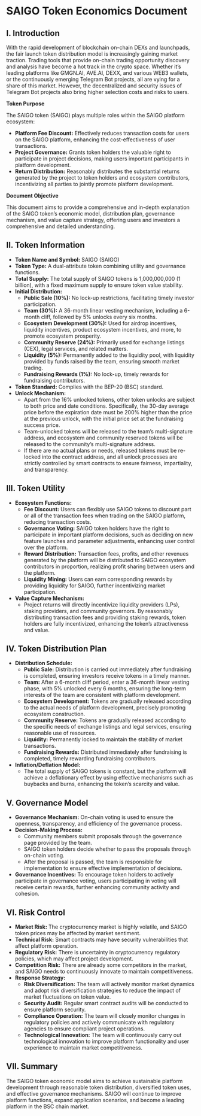 # SAIGO Token Economics Document

## I. Introduction

With the rapid development of blockchain on-chain DEXs and launchpads, the fair launch token distribution model is increasingly gaining market traction. Trading tools that provide on-chain trading opportunity discovery and analysis have become a hot track in the crypto space. Whether it’s leading platforms like GMGN.AI, AVE.AI, DEXX, and various WEB3 wallets, or the continuously emerging Telegram Bot projects, all are vying for a share of this market. However, the decentralized and security issues of Telegram Bot projects also bring higher selection costs and risks to users.

**Token Purpose**

The SAIGO token (SAIGO) plays multiple roles within the SAIGO platform ecosystem:

* **Platform Fee Discount:** Effectively reduces transaction costs for users on the SAIGO platform, enhancing the cost-effectiveness of user transactions.
* **Project Governance:** Grants token holders the valuable right to participate in project decisions, making users important participants in platform development.
* **Return Distribution:** Reasonably distributes the substantial returns generated by the project to token holders and ecosystem contributors, incentivizing all parties to jointly promote platform development.

**Document Objective**

This document aims to provide a comprehensive and in-depth explanation of the SAIGO token’s economic model, distribution plan, governance mechanism, and value capture strategy, offering users and investors a comprehensive and detailed understanding.

## II. Token Information

* **Token Name and Symbol:** SAIGO (SAIGO)
* **Token Type:** A dual-attribute token combining utility and governance functions.
* **Total Supply:** The total supply of SAIGO tokens is 1,000,000,000 (1 billion), with a fixed maximum supply to ensure token value stability.
* **Initial Distribution:**
    * **Public Sale (10%):** No lock-up restrictions, facilitating timely investor participation.
    * **Team (30%):** A 36-month linear vesting mechanism, including a 6-month cliff, followed by 5% unlocks every six months.
    * **Ecosystem Development (30%):** Used for airdrop incentives, liquidity incentives, product ecosystem incentives, and more, to promote ecosystem prosperity.
    * **Community Reserve (24%):** Primarily used for exchange listings (CEX), legal services, and related matters.
    * **Liquidity (5%):** Permanently added to the liquidity pool, with liquidity provided by funds raised by the team, ensuring smooth market trading.
    * **Fundraising Rewards (1%):** No lock-up, timely rewards for fundraising contributors.
* **Token Standard:** Complies with the BEP-20 (BSC) standard.
* **Unlock Mechanism:**
    * Apart from the 16% unlocked tokens, other token unlocks are subject to both price and date conditions. Specifically, the 30-day average price before the expiration date must be 200% higher than the price at the previous unlock, with the initial price set at the fundraising success price.
    * Team-unlocked tokens will be released to the team’s multi-signature address, and ecosystem and community reserved tokens will be released to the community’s multi-signature address.
    * If there are no actual plans or needs, released tokens must be re-locked into the contract address, and all unlock processes are strictly controlled by smart contracts to ensure fairness, impartiality, and transparency.

## III. Token Utility

* **Ecosystem Functions:**
    * **Fee Discount:** Users can flexibly use SAIGO tokens to discount part or all of the transaction fees when trading on the SAIGO platform, reducing transaction costs.
    * **Governance Voting:** SAIGO token holders have the right to participate in important platform decisions, such as deciding on new feature launches and parameter adjustments, enhancing user control over the platform.
    * **Reward Distribution:** Transaction fees, profits, and other revenues generated by the platform will be distributed to SAIGO ecosystem contributors in proportion, realizing profit sharing between users and the platform.
    * **Liquidity Mining:** Users can earn corresponding rewards by providing liquidity for SAIGO, further incentivizing market participation.
* **Value Capture Mechanism:**
    * Project returns will directly incentivize liquidity providers (LPs), staking providers, and community governors. By reasonably distributing transaction fees and providing staking rewards, token holders are fully incentivized, enhancing the token’s attractiveness and value.

## IV. Token Distribution Plan

* **Distribution Schedule:**
    * **Public Sale:** Distribution is carried out immediately after fundraising is completed, ensuring investors receive tokens in a timely manner.
    * **Team:** After a 6-month cliff period, enter a 36-month linear vesting phase, with 5% unlocked every 6 months, ensuring the long-term interests of the team are consistent with platform development.
    * **Ecosystem Development:** Tokens are gradually released according to the actual needs of platform development, precisely promoting ecosystem construction.
    * **Community Reserve:** Tokens are gradually released according to the specific needs of exchange listings and legal services, ensuring reasonable use of resources.
    * **Liquidity:** Permanently locked to maintain the stability of market transactions.
    * **Fundraising Rewards:** Distributed immediately after fundraising is completed, timely rewarding fundraising contributors.
* **Inflation/Deflation Model:**
    * The total supply of SAIGO tokens is constant, but the platform will achieve a deflationary effect by using effective mechanisms such as buybacks and burns, enhancing the token’s scarcity and value.

## V. Governance Model

* **Governance Mechanism:** On-chain voting is used to ensure the openness, transparency, and efficiency of the governance process.
* **Decision-Making Process:**
    * Community members submit proposals through the governance page provided by the team.
    * SAIGO token holders decide whether to pass the proposals through on-chain voting.
    * After the proposal is passed, the team is responsible for implementation to ensure effective implementation of decisions.
* **Governance Incentives:** To encourage token holders to actively participate in governance voting, users participating in voting will receive certain rewards, further enhancing community activity and cohesion.

## VI. Risk Control

* **Market Risk:** The cryptocurrency market is highly volatile, and SAIGO token prices may be affected by market sentiment.
* **Technical Risk:** Smart contracts may have security vulnerabilities that affect platform operation.
* **Regulatory Risk:** There is uncertainty in cryptocurrency regulatory policies, which may affect project development.
* **Competition Risk:** There are already some competitors in the market, and SAIGO needs to continuously innovate to maintain competitiveness.
* **Response Strategy:**
    * **Risk Diversification:** The team will actively monitor market dynamics and adopt risk diversification strategies to reduce the impact of market fluctuations on token value.
    * **Security Audit:** Regular smart contract audits will be conducted to ensure platform security.
    * **Compliance Operation:** The team will closely monitor changes in regulatory policies and actively communicate with regulatory agencies to ensure compliant project operations.
    * **Technological Innovation:** The team will continuously carry out technological innovation to improve platform functionality and user experience to maintain market competitiveness.

## VII. Summary

The SAIGO token economic model aims to achieve sustainable platform development through reasonable token distribution, diversified token uses, and effective governance mechanisms. SAIGO will continue to improve platform functions, expand application scenarios, and become a leading platform in the BSC chain market.
